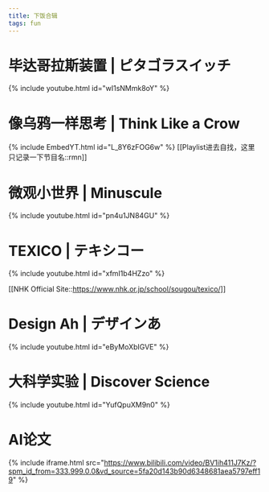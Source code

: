 ```yaml
---
title: 下饭合辑
tags: fun
---
```



# 毕达哥拉斯装置 | ピタゴラスイッチ

<!-- ![pswitch]({https://www.youtube.com/watch?v=wI1sNMmk8oY}) -->

{% include youtube.html id="wI1sNMmk8oY" %}

# 像乌鸦一样思考 | Think Like a Crow

<!-- ![crow]({https://www.youtube.com/watch?v=L_8Y6zFOG6w&list=PL_JzOPwZ4dRhs98g8Lm6kjEBnODvgi83l&index=6}) -->

{% include EmbedYT.html id="L_8Y6zFOG6w" %} [[Playlist进去自找，这里只记录一下节目名::rmn]]

# 微观小世界 | Minuscule

{% include youtube.html id="pn4u1JN84GU" %}

<!-- ![]({https://www.youtube.com/watch?v=pn4u1JN84GU&list=PLGA5VYAbDkwjpqWO6V2DF9bihd2rPJC7g&index=1}) -->


# TEXICO | テキシコー

<!-- ![]({https://www.youtube.com/watch?v=xfmI1b4HZzo}) -->
{% include youtube.html id="xfmI1b4HZzo" %}

[[NHK Official Site::https://www.nhk.or.jp/school/sougou/texico/]]

<!-- #### e.g. 路灯的传感器如果不装在背侧会发生什么？ -->

<!-- [[**频闪的闹鬼路灯**:<br> 如果传感器就装在灯下面，当周围变暗时路灯会点亮，对处于正下方传感器来说它感受到了足够的光强于是控制路灯熄灭，然后周遭立马变暗于是传感器又控制路灯点亮。。。进入死循环
::srs]] -->

# Design Ah | デザインあ

{% include youtube.html id="eByMoXbIGVE" %}

<!-- ![]({https://www.youtube.com/watch?v=eByMoXbIGVE&list=PLL5N4IYzRhsGI4Y04JFZfI9M9Z2fobwZM&index=1}) -->

# 大科学实验 | Discover Science

{% include youtube.html id="YufQpuXM9n0" %}

<!-- ![]({https://www.youtube.com/watch?v=YufQpuXM9n0&list=PLiMK5Oala1CC2HZPDY12IaPqogIef8ilz&index=2}) -->

<!-- thanks to https://github.com/jeffreytse/jekyll-spaceship  for embedding -->

# AI论文

{% include iframe.html src="https://www.bilibili.com/video/BV1ih411J7Kz/?spm_id_from=333.999.0.0&vd_source=5fa20d143b90d6348681aea5797eff19" %}
<!-- # Sesame Street | 芝麻街

{% include iframe.html src="https://www.bilibili.com/video/BV1MT4y1F7WK" %}
 -->



